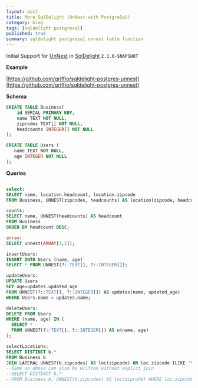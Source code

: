 ```yaml
---
layout: post
title: More SqlDelight (UnNest with PostgreSql)
category: blog
tags: [sqldelight postgresql] 
published: true
summary: sqldelight postgresql unnest table function 
---
```


Initial Support for  [UnNest](https://www.postgresql.org/docs/17/queries-table-expressions.html#QUERIES-TABLEFUNCTIONS) in [SqlDelight](https://github.com/sqldelight/sqldelight/pull/5673) `2.1.0-SNAPSHOT`

**Example**

[https://github.com/griffio/sqldelight-postgres-unnest](https://github.com/griffio/sqldelight-postgres-unnest)

**Schema**

```sql
CREATE TABLE Business(
    id SERIAL PRIMARY KEY,
    name TEXT NOT NULL,
    zipcodes TEXT[] NOT NULL,
    headcounts INTEGER[] NOT NULL
);

CREATE TABLE Users (
   name TEXT NOT NULL,
   age INTEGER NOT NULL
);
```

**Queries**

```sql

select:
SELECT name, location.headcount, location.zipcode
FROM Business, UNNEST(zipcodes, headcounts) AS location(zipcode, headcount);

counts:
SELECT name, UNNEST(headcounts) AS headcount
FROM Business
ORDER BY headcount DESC;

array:
SELECT unnest(ARRAY[1,2]);

insertUsers:
INSERT INTO Users (name, age)
SELECT * FROM UNNEST(?::TEXT[], ?::INTEGER[]);

updateUsers:
UPDATE Users
SET age=updates.updated_age
FROM UNNEST(?::TEXT[], ?::INTEGER[]) AS updates(name, updated_age)
WHERE Users.name = updates.name;

deleteUsers:
DELETE FROM Users
WHERE (name, age) IN (
  SELECT *
  FROM UNNEST(?::TEXT[], ?::INTEGER[]) AS u(name, age)
);

selectLocations:
SELECT DISTINCT b.*
FROM Business b
JOIN LATERAL UNNEST(b.zipcodes) AS loc(zipcode) ON loc.zipcode ILIKE '%' || :query || '%';
--Same as above can also be written without explict join
--SELECT DISTINCT b.*
--FROM Business b, UNNEST(b.zipcodes) AS loc(zipcode) WHERE loc.zipcode ILIKE '%' || :query || '%';

```

